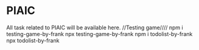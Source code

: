 # PIAIC
All task related to PIAIC will be available here. 
//Testing game////
npm i testing-game-by-frank
npx testing-game-by-frank
npm i todolist-by-frank
npx todolist-by-frank